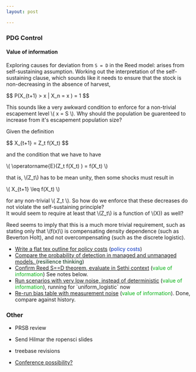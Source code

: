 ```yaml
---
layout: post

---
```



### PDG Control

#### Value of information

Exploring causes for deviation from `S = D` in the Reed model: arises from self-sustaining assumption. Working out the interpretation of the self-sustaining clause, which sounds like it needs to ensure that the stock is non-decreasing in the absence of harvest,

<div>
$$ P(X_{t+1} > x  | X_n = x ) = 1 $$
</div>

This sounds like a very awkward condition to enforce for a non-trivial escapement level \\( x = S \\). Why should the population be guarenteed to increase from it's escapement population size?   


Given the definition


<div>
$$ X_{t+1} = Z_t f(X_t) $$
</div>

and the condition that we have to have 

<div>
\( \operatorname{E}(Z_t f(X_t) ) = f(X_t) \)
</div> 

that is, \\(Z_t\\) has to be mean unity, then some shocks must result in 

<div> 
\( X_{t+1} \leq f(X_t) \) 
</div> 

for any non-trivial \\( Z_t \\). So how do we enforce that these decreases do not violate the self-sustaining principle?  
It would seem to require at least that \\(Z_t\\) is a function of \\(X\)) as well?

Reed seems to imply that this is a much more trivial requirement, such as stating only that \\(f(x)\\) is compensating density dependence (such as Beverton Holt), and not overcompensating (such as the discrete logistic).  

<ul>
<li> <a href=\"https://github.com/cboettig/pdg_control/issues/23\">Write a flat tex outline for policy costs</a>  (<font color=\"#02e10c\">policy costs</font>)</li>
<li> <a href=\"https://github.com/cboettig/pdg_control/issues/21\">Compare the probability of detection in managed and unmanaged models.   </a>  (<font color=\"#02d7e1\">resilience thinking</font>)</li>
<li> <a href=\"https://github.com/cboettig/pdg_control/issues/20\">Confirm Reed S==D theorem, evaluate in Sethi context</a>  (<font color=\"#0b02e1\">value of information</font>) See notes below.</li>
<li> <a href=\"https://github.com/cboettig/pdg_control/issues/18\">Run scenarios with very low noise, instead of deterministic</a>  (<font color=\"#0b02e1\">value of information</font>), running for `uniform_logistic` now</li>
<li> <a href=\"https://github.com/cboettig/pdg_control/issues/17\">Re-run bias table with measurement noise</a>  (<font color=\"#0b02e1\">value of information</font>). Done, compare against history.</li>
</ul>


### Other

* PRSB review
* Send Hilmar the ropensci slides
* treebase revisions

* [Conference possibility?](http://ecolab.ou.edu/?conferencedescription)
